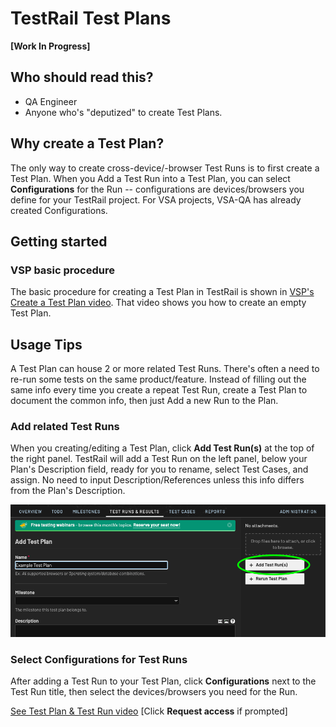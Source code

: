 # TestRail Test Plans

**[Work In Progress]**

## Who should read this?

- QA Engineer
- Anyone who's "deputized" to create Test Plans.

## Why create a Test Plan?

The only way to create cross-device/-browser Test Runs is to first create a Test Plan.  When you Add a Test Run into a Test Plan, you can select **Configurations** for the Run -- configurations are devices/browsers you define for your TestRail project.  For VSA projects, VSA-QA has already created Configurations.

## Getting started

### VSP basic procedure

The basic procedure for creating a Test Plan in TestRail is shown in [VSP's Create a Test Plan video](https://drive.google.com/file/d/1v5KIR3KJHkypfm7QJje0O7xo6aEtcCaC/view). That video shows you how to create an empty Test Plan.

## Usage Tips

A Test Plan can house 2 or more related Test Runs.  There's often a need to re-run some tests on the same product/feature.  Instead of filling out the same info every time you create a repeat Test Run, create a Test Plan to document the common info, then just Add a new Run to the Plan.

### Add related Test Runs

When you creating/editing a Test Plan, click **Add Test Run(s)** at the top of the right panel.  TestRail will add a Test Run on the left panel, below your Plan's Description field, ready for you to rename, select Test Cases, and assign.  No need to input Description/References unless this info differs from the Plan's Description.

![TestRail Test Plan Add Runs screenshot][tr-plan-add-run]

### Select Configurations for Test Runs

After adding a Test Run to your Test Plan, click **Configurations** next to the Test Run title, then select the devices/browsers you need for the Run.

[See Test Plan & Test Run video](https://drive.google.com/file/d/1tyf9t14NOayULhXeq4EZ1i_Ps5CmJ87j/view?usp=sharing) [Click **Request access** if prompted]


[tr-plan-add-run]: ../images/tr-plan-add-run.png
